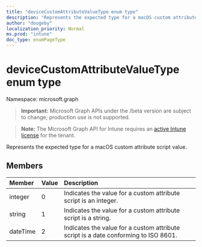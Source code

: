 ```yaml
---
title: "deviceCustomAttributeValueType enum type"
description: "Represents the expected type for a macOS custom attribute script value."
author: "dougeby"
localization_priority: Normal
ms.prod: "intune"
doc_type: enumPageType
---
```


# deviceCustomAttributeValueType enum type

Namespace: microsoft.graph

> **Important:** Microsoft Graph APIs under the /beta version are subject to change; production use is not supported.

> **Note:** The Microsoft Graph API for Intune requires an [active Intune license](https://go.microsoft.com/fwlink/?linkid=839381) for the tenant.

Represents the expected type for a macOS custom attribute script value.

## Members
|Member|Value|Description|
|:---|:---|:---|
|integer|0|Indicates the value for a custom attribute script is an integer.|
|string|1|Indicates the value for a custom attribute script is a string.|
|dateTime|2|Indicates the value for a custom attribute script is a date conforming to ISO 8601.|






